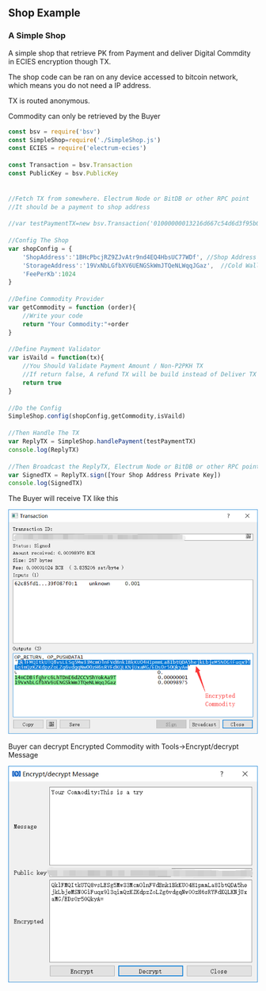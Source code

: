 ## Shop Example

### A Simple Shop

A simple shop that retrieve PK from Payment and deliver Digital Commdity in ECIES encryption though TX.

The shop code can be ran on any device accessed to bitcoin network, which means you do not need a IP address.

TX is routed anonymous.

Commodity can only be retrieved by the Buyer

~~~javascript
const bsv = require('bsv')
const SimpleShop=require('./SimpleShop.js')
const ECIES = require('electrum-ecies')

const Transaction = bsv.Transaction
const PublicKey = bsv.PublicKey


//Fetch TX from somewhere. Electrum Node or BitDB or other RPC point
//It should be a payment to shop address

//var testPaymentTX=new bsv.Transaction('01000000013216d667c54d6d3f95b054084a17bacccb7cdcc43f1caf838b8a40183b62e2eb000000006a473044022020d11e4db8bf59d221e97d167d9fbf845d9f3ed094b33c9c7e458b06341ed23e02203b91f540d794e53856fa62d0f7b097bee47350db1cd73d14e4341d7b5e6b3c2b41210374d0fca0d78a13b8eb0edff0b2c434a7bd8ee96c9efc767489f3577928e67ad8feffffff0300000000000000000f6a0d54686973206973206120747279a0860100000000001976a91470d57479627e3b77847648a873dff945bfdeb95488ac263a9500000000001976a91461f61eb7233157bad8111b96066d9e0fed87029788ac47870800')

//Config The Shop
var shopConfig = {
    'ShopAddress':'1BHcPbcjRZ9ZJvAtr9nd4EQ4HbsUC77WDf', //Shop Address which buyer should pay to
    'StorageAddress':'19VxNbLGfbXV6UENGSkWmJTQeNLWqqJGaz',  //Cold Wallet Address
    'FeePerKb':1024
}

//Define Commodity Provider
var getCommodity = function (order){
    //Write your code
    return "Your Commodity:"+order
}

//Define Payment Validator
var isVaild = function(tx){
    //You Should Validate Payment Amount / Non-P2PKH TX
    //If return false, A refund TX will be build instead of Deliver TX
    return true
}

//Do the Config
SimpleShop.config(shopConfig,getCommodity,isVaild)

//Then Handle The TX
var ReplyTX = SimpleShop.handlePayment(testPaymentTX)
console.log(ReplyTX)

//Then Broadcast the ReplyTX, Electrum Node or BitDB or other RPC point
var SignedTX = ReplyTX.sign([Your Shop Address Private Key])
console.log(SignedTX)

~~~



The Buyer will receive TX like this

![SimpleShop1](SimpleShop1.png)

Buyer can decrypt Encrypted Commodity with Tools->Encrypt/decrypt Message

![SimpleShop1](SimpleShop2.png)